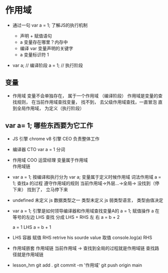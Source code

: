 # 作用域

- 通过一句 var a = 1; 了解JS的执行机制
  - 声明 + 赋值语句
  -  a 变量存在哪里？内存中 
  - 编译 var  变量声明的关键字
  - a 变量标识符  1

- var a; // 编译阶段
  a = 1; // 执行阶段

## 变量
  - 作用域
    变量不会单独存在， 属于一个作用域 （编译阶段）
    作用域是变量的查找规则， 在当前作用域查找变量， 找不到， 去父级作用域查找，一直冒泡 直到全局作用域， 为定义（执行阶段）

## var a= 1;   哪些东西要为它工作 
  - JS 引擎  chrome v8  引擎  CEO 
    负责整体工作 
  - 编译器 CTO 
    var  a   =  1  分词 
  - 作用域 COO 运营经理
    变量属于作用域  
    作用域链

- var a = 1;
  按编译和执行分为 var a;  变量属于定义时候作用域 词法作用域 
  a = 1;  查找a 的过程 遵守作用域的规则 当前作用域->外层...->全局-> 没找到（停下来） 找到了， 立马停下来 

- undefined 
  未定义 js 数据类型之一  类型未定义 
  js 弱类型语言， 类型由值决定 

- var a = 1;
  引擎是如何领导编译器和作用域查找变量A的 
    a = 1;  赋值操作  a 在等号的左边  LHS 
    查找 分成 LHS  + RHS  左  右 
    a = b + 2


    a = 1  LHS 
    a = b + 1
- LHS 容器  赋值
  RHS  retrive his sourde value  取值
  console.log(a) RHS 

- 作用域嵌套 
  作用域链
    当前作用域 -> 查找到全局的过程就是作用域链
    查找路径就是作用域链

- lesson_hm
  git add .
  git commit -m '作用域'
  git push origin main